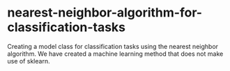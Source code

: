 # nearest-neighbor-algorithm-for-classification-tasks
Creating a model class for classification tasks using the nearest neighbor algorithm. We have created a machine learning method that does not make use of sklearn. 
